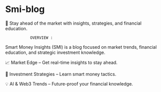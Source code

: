 # Smi-blog
🚀 Stay ahead of the market with insights, strategies, and financial education.

               OVERVIEW :

Smart Money Insights (SMI) is a blog focused on market trends, financial education, and strategic investment knowledge.

📈 Market Edge – Get real-time insights to stay ahead.

🎯 Investment Strategies – Learn smart money tactics.

💡 AI & Web3 Trends – Future-proof your financial knowledge.
